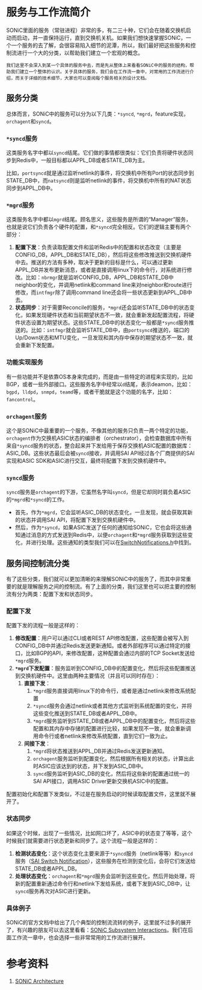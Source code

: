 # 服务与工作流简介

SONiC里面的服务（常驻进程）非常的多，有二三十种，它们会在随着交换机启动而启动，并一直保持运行，直到交换机关机。如果我们想快速掌握SONiC，一个一个服务的去了解，会很容易陷入细节的泥潭，所以，我们最好把这些服务和控制流进行一个大的分类，以帮助我们建立一个宏观的概念。

```admonish note
我们这里不会深入到某一个具体的服务中去，而是先从整体上来看看SONiC中的服务的结构，帮助我们建立一个整体的认识。关于具体的服务，我们会在工作流一章中，对常用的工作流进行介绍，而关于详细的技术细节，大家也可以查阅每个服务相关的设计文档。
```

## 服务分类

总体而言，SONiC中的服务可以分为以下几类：`*syncd`, `*mgrd`，feature实现，`orchagent`和`syncd`。

### `*syncd`服务

这类服务名字中都以`syncd`结尾。它们做的事情都很类似：它们负责将硬件状态同步到Redis中，一般目标都以APPL_DB或者STATE_DB为主。

比如，`portsyncd`就是通过监听netlink的事件，将交换机中所有Port的状态同步到STATE_DB中，而`natsyncd`则是监听netlink的事件，将交换机中所有的NAT状态同步到APPL_DB中。

### `*mgrd`服务

这类服务名字中都以`mgrd`结尾。顾名思义，这些服务是所谓的“Manager”服务，也就是说它们负责各个硬件的配置，和`*syncd`完全相反。它们的逻辑主要有两个部分：

1. **配置下发**：负责读取配置文件和监听Redis中的配置和状态改变（主要是CONFIG_DB，APPL_DB和STATE_DB），然后将这些修改推送到交换机硬件中去。推送的方法有多种，取决于更新的目标是什么，可以通过更新APPL_DB并发布更新消息，或者是直接调用linux下的命令行，对系统进行修改。比如：`nbrmgr`就是监听CONFIG_DB，APPL_DB和STATE_DB中neighbor的变化，并调用netlink和command line来对neighbor和route进行修改，而`intfmgr`除了调用command line还会将一些状态更新到APPL_DB中去。
2. **状态同步**：对于需要Reconcile的服务，`*mgrd`还会监听STATE_DB中的状态变化，如果发现硬件状态和当前期望状态不一致，就会重新发起配置流程，将硬件状态设置为期望状态。这些STATE_DB中的状态变化一般都是`*syncd`服务推送的。比如：`intfmgr`就会监听STATE_DB中，由`portsyncd`推送的，端口的Up/Down状态和MTU变化，一旦发现和其内存中保存的期望状态不一致，就会重新下发配置。

### 功能实现服务

有一些功能并不是依靠OS本身来完成的，而是由一些特定的进程来实现的，比如BGP，或者一些外部接口。这些服务名字中经常以`d`结尾，表示deamon，比如：`bgpd`，`lldpd`，`snmpd`，`teamd`等，或者干脆就是这个功能的名字，比如：`fancontrol`。

### `orchagent`服务

这个是SONiC中最重要的一个服务，不像其他的服务只负责一两个特定的功能，`orchagent`作为交换机ASIC状态的编排者（orchestrator），会检查数据库中所有来自`*syncd`服务的状态，整合起来并下发给用于保存交换机ASIC配置的数据库：ASIC_DB。这些状态最后会被`syncd`接收，并调用SAI API经过各个厂商提供的SAI实现和ASIC SDK和ASIC进行交互，最终将配置下发到交换机硬件中。

### `syncd`服务

`syncd`服务是`orchagent`的下游，它虽然名字叫`syncd`，但是它却同时肩负着ASIC的`*mgrd`和`*syncd`的工作。

- 首先，作为`*mgrd`，它会监听ASIC_DB的状态变化，一旦发现，就会获取其新的状态并调用SAI API，将配置下发到交换机硬件中。
- 然后，作为`*syncd`，如果ASIC发送了任何的通知给SONiC，它也会将这些通知通过消息的方式发送到Redis中，以便`orchagent`和`*mgrd`服务获取到这些变化，并进行处理。这些通知的类型我们可以在[SwitchNotifications.h][SAISwitchNotify]中找到。

## 服务间控制流分类

有了这些分类，我们就可以更加清晰的来理解SONiC中的服务了，而其中非常重要的就是理解服务之间的控制流。有了上面的分类，我们这里也可以把主要的控制流有分为两类：配置下发和状态同步。

### 配置下发

配置下发的流程一般是这样的：

1. **修改配置**：用户可以通过CLI或者REST API修改配置，这些配置会被写入到CONFIG_DB中并通过Redis发送更新通知。或者外部程序可以通过特定的接口，比如BGP的API，来修改配置，这种配置会通过内部的TCP Socket发送给`*mgrd`服务。
2. **`*mgrd`下发配置**：服务监听到CONFIG_DB中的配置变化，然后将这些配置推送到交换机硬件中。这里由两种主要情况（并且可以同时存在）：
   1. **直接下发**：
      1. `*mgrd`服务直接调用linux下的命令行，或者是通过netlink来修改系统配置
      2. `*syncd`服务会通过netlink或者其他方式监听到系统配置的变化，并将这些变化推送到STATE_DB或者APPL_DB中。
      3. `*mgrd`服务监听到STATE_DB或者APPL_DB中的配置变化，然后将这些配置和其内存中存储的配置进行比较，如果发现不一致，就会重新调用命令行或者netlink来修改系统配置，直到它们一致为止。
   2. **间接下发**：
      1. `*mgrd`将状态推送到APPL_DB并通过Redis发送更新通知。
      2. `orchagent`服务监听到配置变化，然后根据所有相关的状态，计算出此时ASIC应该达到的状态，并下发到ASIC_DB中。
      3. `syncd`服务监听到ASIC_DB的变化，然后将这些新的配置通过统一的SAI API接口，调用ASIC Driver更新交换机ASIC中的配置。

配置初始化和配置下发类似，不过是在服务启动的时候读取配置文件，这里就不展开了。

### 状态同步

如果这个时候，出现了一些情况，比如网口坏了，ASIC中的状态变了等等，这个时候我们就需要进行状态更新和同步了。这个流程一般是这样的：

1. **检测状态变化**：这个状态变化主要来源于`*syncd`服务（netlink等等）和`syncd`服务（[SAI Switch Notification][SAISwitchNotify]），这些服务在检测到变化后，会将它们发送给STATE_DB或者APPL_DB。
2. **处理状态变化**：`orchagent`和`*mgrd`服务会监听到这些变化，然后开始处理，将新的配置重新通过命令行和netlink下发给系统，或者下发到ASIC_DB中，让`syncd`服务再次对ASIC进行更新。

### 具体例子

SONiC的官方文档中给出了几个典型的控制流流转的例子，这里就不过多的展开了，有兴趣的朋友可以去这里看看：[SONiC Subsystem Interactions](https://github.com/sonic-net/SONiC/wiki/Architecture#sonic-subsystems-interactions)。我们在后面工作流一章中，也会选择一些非常常用的工作流进行展开。


# 参考资料

1. [SONiC Architecture][SONiCArch]

[SONiCArch]: https://github.com/sonic-net/SONiC/wiki/Architecture
[SAISwitchNotify]: https://github.com/sonic-net/sonic-sairedis/blob/master/syncd/SwitchNotifications.h